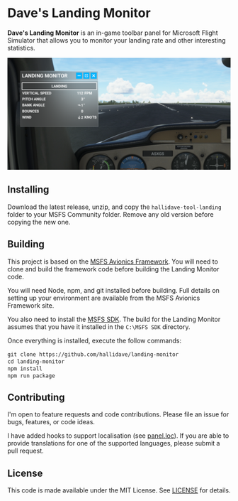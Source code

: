 # Dave's Landing Monitor

**Dave's Landing Monitor** is an in-game toolbar panel for Microsoft Flight Simulator that allows you to monitor your landing rate and other interesting statistics.

![Landing](/images/landing.png)

## Installing

Download the latest release, unzip, and copy the `hallidave-tool-landing` folder to your MSFS Community folder. Remove any old version before copying the new one.

## Building

This project is based on the [MSFS Avionics Framework](https://microsoft.github.io/msfs-avionics-mirror/). You will need to clone and build the framework code before building the Landing Monitor code.

You will need Node, npm, and git installed before building. Full details on setting up your environment are available from the MSFS Avionics Framework site.

You also need to install the [MSFS SDK](https://docs.flightsimulator.com/html/Introduction/SDK_Overview.htm). The build for the Landing Monitor assumes that you have it installed in the `C:\MSFS SDK` directory.

Once everything is installed, execute the follow commands:

```
git clone https://github.com/hallidave/landing-monitor
cd landing-monitor
npm install
npm run package
```

## Contributing

I'm open to feature requests and code contributions. Please file an issue for bugs, features, or code ideas.

I have added hooks to support localisation (see [panel.loc](/src/panel.loc)). If you are able to provide translations for one of the supported languages, please submit a pull request.

## License

This code is made available under the MIT License. See [LICENSE](LICENSE) for details.
